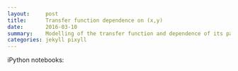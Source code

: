 ```yaml
---
layout:     post
title:      Transfer function dependence on (x,y)
date:       2016-03-10
summary:    Modelling of the transfer function and dependence of its parameters as function of the position
categories: jekyll pixyll
---
```


iPython notebooks:


